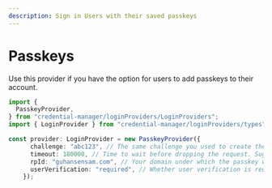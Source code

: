 ```yaml
---
description: Sign in Users with their saved passkeys
---
```


# Passkeys

Use this provider if you have the option for users to add passkeys to their account.

```typescript
import {
  PasskeyProvider,
} from "credential-manager/loginProviders/LoginProviders";
import { LoginProvider } from "credential-manager/loginProviders/types";

const provider: LoginProvider = new PasskeyProvider({
      challenge: "abc123", // The same challenge you used to create the passkey
      timeout: 180000, // Time to wait before dropping the request. Suggested 18000
      rpId: "guhansensam.com", // Your domain under which the passkey was created
      userVerification: "required", // Whether user verification is required
    });
```



